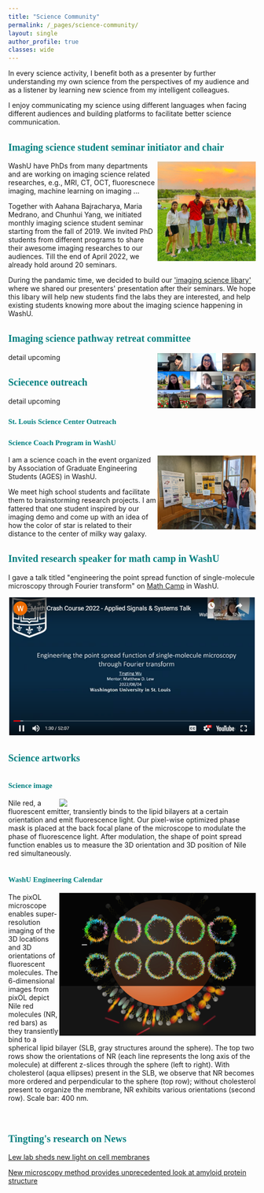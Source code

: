 ```yaml
---
title: "Science Community"
permalink: /_pages/science-community/
layout: single
author_profile: true
classes: wide
---
```


In every science activity, I benefit both as a presenter by further understanding my own science from the perspectives of my audience and as a listener by learning new science from my intelligent colleagues.

I enjoy communicating my science using different languages when facing different audiences and building platforms to facilitate better science communication.  




## <span style="color:teal; font-family:cursive;font-size: 20px;">Imaging science student seminar initiator and chair</span>

<img src="/_pages/files/IS_student_seminar_team.jpg" align="right" width="200px"/>
WashU have PhDs from many departments and are working on imaging science related researches, e.g., MRI, CT, OCT, fluorescnece imaging, machine learning on imaging ...

Together with Aahana Bajracharya, Maria Medrano, and Chunhui Yang, we initiated monthly imaging science student seminar starting from the fall of 2019. We invited PhD students from different programs to share their awesome imaging researches to our audiences. Till the end of April 2022, we already hold around 20 seminars.

During the pandamic time, we decided to build our ['imaging science libary'](https://sites.wustl.edu/imagingscienceseminar/) where we shared our presenters' presentation after their seminars. We hope this libary will help new students find the labs they are interested, and help existing students knowing more about the imaging science happening in WashU. 
<br clear="left"/>

## <span style="color:teal; font-family:cursive;font-size: 20px;">Imaging science pathway retreat committee</span>
<img src="/_pages/files/ISP_preparsion_committee.jpg" align="right" width="200px"/>
detail upcoming
<br clear="left"/>



## <span style="color:teal; font-family:cursive;font-size: 20px;"> Sciecence outreach</span>
detail upcoming



### <span style="color:teal; font-family:cursive;font-size: 15px;"> St. Louis Science Center Outreach</span>


### <span style="color:teal; font-family:cursive;font-size: 15px;"> Science Coach Program in WashU</span>
<img src="/_pages/files/Science_coach.jpg" align="right" width="200px"/>
I am a science coach in the event organized by Association of Graduate Engineering Students (AGES) in WashU.

We meet high school students and facilitate them to brainstorming research projects. I am fattered that one student inspired by our imaging demo and come up with an idea of  how the color of star is related to their distance to the center of milky way galaxy.


## <span style="color:teal; font-family:cursive;font-size: 20px;">Invited research speaker for math camp in WashU</span>

I gave a talk titled "engineering the point spread function of single-molecule microscopy through Fourier transform" on [Math Camp](https://wiry-salary-f6f.notion.site/Signals-and-Systems-78355b8113364656bf485c96a8d7e7bb) in WashU.



<!-- https://youtu.be/0VAVdnmY_wY -->

[![Watch the video ](/_pages/files/math_camp_presentation.PNG)](https://youtu.be/0VAVdnmY_wY)



## <span style="color:teal; font-family:cursive;font-size: 20px;">Science artworks</span>

## <span style="color:teal; font-family:cursive;font-size: 15px;">Science image</span>

<img src="/_pages/files/Optica-pixOL-cover art4.jpg" align="right" width="400px"/>
Nile red, a fluorescent emitter, transiently binds to the lipid bilayers at a certain orientation and emit fluorescence light. Our pixel-wise optimized phase mask is placed at the back focal plane of the microscope to modulate the phase of fluorescence light. After modulation, the shape of point spread function enables us to measure the 3D orientation and 3D position of Nile red simultaneously. 
<br clear="left"/>


## <span style="color:teal; font-family:cursive;font-size: 15px;">WashU Engineering Calendar</span>

<img src="/_pages/files/Lewlab_calendar_v2.jpg" align="right" width="400px"/>

The pixOL microscope enables super-resolution imaging of the 3D locations and 3D orientations of fluorescent molecules. The 6-dimensional images from pixOL depict Nile red molecules (NR, red bars) as they transiently bind to a spherical lipid bilayer (SLB, gray structures around the sphere). The top two rows show the orientations of NR (each line represents the long axis of the molecule) at different z-slices through the sphere (left to right). With cholesterol (aqua ellipses) present in the SLB, we observe that NR becomes more ordered and perpendicular to the sphere (top row); without cholesterol present to organize the membrane, NR exhibits various orientations (second row). Scale bar: 400 nm.

<br clear="left"/>

## <span style="color:teal; font-family:cursive;font-size: 20px;">Tingting's research on News</span>

[Lew lab sheds new light on cell membranes](https://engineering.wustl.edu/news/2022/Lew-lab-sheds-new-light-on-cell-membranesnews.html)

[New microscopy method provides unprecedented look at amyloid protein structure](https://engineering.wustl.edu/news/2020/New-microscopy-method-provides-unprecedented-look-at-amyloid-protein-structure.html)
